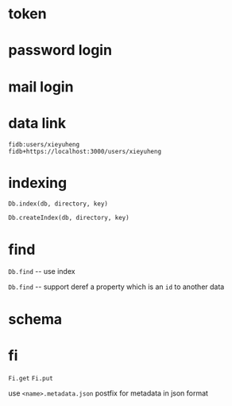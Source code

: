# token

# password login

# mail login

# data link

```
fidb:users/xieyuheng
fidb+https://localhost:3000/users/xieyuheng
```

# indexing

`Db.index(db, directory, key)`

`Db.createIndex(db, directory, key)`

# find

`Db.find` -- use index

`Db.find` -- support deref a property which is an `id` to another data

# schema

# fi

`Fi.get`
`Fi.put`

use `<name>.metadata.json` postfix for metadata in json format
